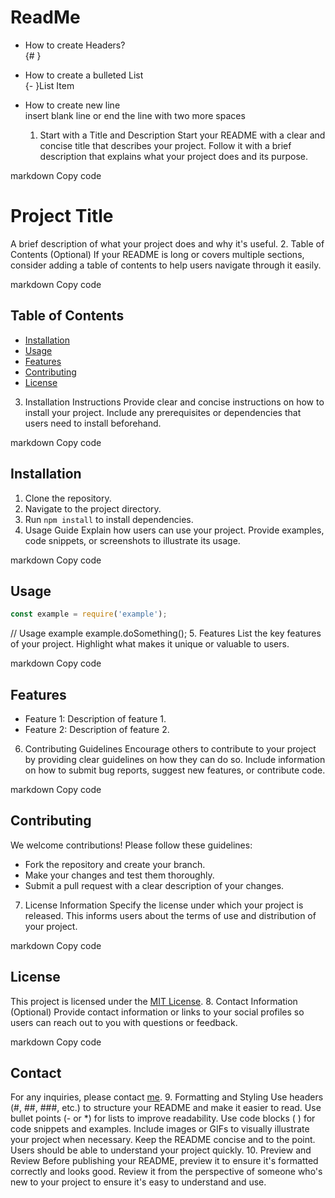 # ReadMe

- How to create Headers?    
  {# }     
- How to create a bulleted List    
  {- }List Item  
- How to create new line  
  insert blank line or end the line with two more spaces 
  
  
    1. Start with a Title and Description
Start your README with a clear and concise title that describes your project. Follow it with a brief description that explains what your project does and its purpose.

markdown
Copy code
# Project Title

A brief description of what your project does and why it's useful.
2. Table of Contents (Optional)
If your README is long or covers multiple sections, consider adding a table of contents to help users navigate through it easily.

markdown
Copy code
## Table of Contents

- [Installation](#installation)
- [Usage](#usage)
- [Features](#features)
- [Contributing](#contributing)
- [License](#license)
3. Installation Instructions
Provide clear and concise instructions on how to install your project. Include any prerequisites or dependencies that users need to install beforehand.

markdown
Copy code
## Installation

1. Clone the repository.
2. Navigate to the project directory.
3. Run `npm install` to install dependencies.
4. Usage Guide
Explain how users can use your project. Provide examples, code snippets, or screenshots to illustrate its usage.

markdown
Copy code
## Usage

```javascript
const example = require('example');
```
// Usage example
example.doSomething();
5. Features
List the key features of your project. Highlight what makes it unique or valuable to users.

markdown
Copy code
## Features

- Feature 1: Description of feature 1.
- Feature 2: Description of feature 2.
6. Contributing Guidelines
Encourage others to contribute to your project by providing clear guidelines on how they can do so. Include information on how to submit bug reports, suggest new features, or contribute code.

markdown
Copy code
## Contributing

We welcome contributions! Please follow these guidelines:
- Fork the repository and create your branch.
- Make your changes and test them thoroughly.
- Submit a pull request with a clear description of your changes.
7. License Information
Specify the license under which your project is released. This informs users about the terms of use and distribution of your project.

markdown
Copy code
## License

This project is licensed under the [MIT License](LICENSE).
8. Contact Information (Optional)
Provide contact information or links to your social profiles so users can reach out to you with questions or feedback.

markdown
Copy code
## Contact

For any inquiries, please contact [me](mailto:your.email@example.com).
9. Formatting and Styling
Use headers (#, ##, ###, etc.) to structure your README and make it easier to read.
Use bullet points (- or *) for lists to improve readability.
Use code blocks ( ) for code snippets and examples.
Include images or GIFs to visually illustrate your project when necessary.
Keep the README concise and to the point. Users should be able to understand your project quickly.
10. Preview and Review
Before publishing your README, preview it to ensure it's formatted correctly and looks good. Review it from the perspective of someone who's new to your project to ensure it's easy to understand and use.
